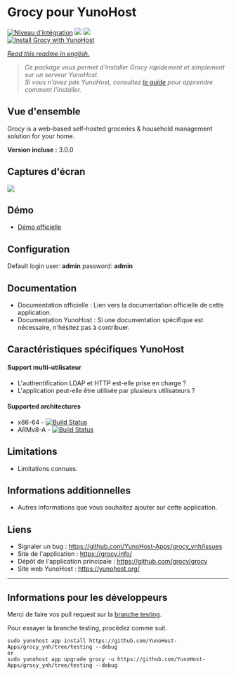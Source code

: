 # Grocy pour YunoHost

[![Niveau d'intégration](https://dash.yunohost.org/integration/grocy.svg)](https://dash.yunohost.org/appci/app/grocy) ![](https://ci-apps.yunohost.org/ci/badges/grocy.status.svg) ![](https://ci-apps.yunohost.org/ci/badges/grocy.maintain.svg)  
[![Install Grocy with YunoHost](https://install-app.yunohost.org/install-with-yunohost.svg)](https://install-app.yunohost.org/?app=grocy)

*[Read this readme in english.](./README.md)* 

> *Ce package vous permet d'installer Grocy rapidement et simplement sur un serveur YunoHost.  
Si vous n'avez pas YunoHost, consultez [le guide](https://yunohost.org/#/install) pour apprendre comment l'installer.*

## Vue d'ensemble
Grocy is a web-based self-hosted groceries & household management solution for your home.

**Version incluse :** 3.0.0

## Captures d'écran

![](https://grocy.info/img/grocy-desktop-en.png)

## Démo

* [Démo officielle](https://en.demo.grocy.info/stockoverview)

## Configuration

 Default login
 	user:     **admin**
 	password: **admin**
 	
## Documentation

 * Documentation officielle : Lien vers la documentation officielle de cette application.
 * Documentation YunoHost : Si une documentation spécifique est nécessaire, n'hésitez pas à contribuer.

## Caractéristiques spécifiques YunoHost

#### Support multi-utilisateur

* L'authentification LDAP et HTTP est-elle prise en charge ?
* L'application peut-elle être utilisée par plusieurs utilisateurs ?

#### Supported architectures

* x86-64 - [![Build Status](https://ci-apps.yunohost.org/ci/logs/grocy%20%28Apps%29.svg)](https://ci-apps.yunohost.org/ci/apps/grocy/)
* ARMv8-A - [![Build Status](https://ci-apps-arm.yunohost.org/ci/logs/grocy%20%28Apps%29.svg)](https://ci-apps-arm.yunohost.org/ci/apps/grocy/)

## Limitations

* Limitations connues.

## Informations additionnelles

* Autres informations que vous souhaitez ajouter sur cette application.

## Liens

 * Signaler un bug : https://github.com/YunoHost-Apps/grocy_ynh/issues
 * Site de l'application : https://grocy.info/
 * Dépôt de l'application principale : https://github.com/grocy/grocy
 * Site web YunoHost : https://yunohost.org/

---

## Informations pour les développeurs

Merci de faire vos pull request sur la [branche testing](https://github.com/YunoHost-Apps/grocy_ynh/tree/testing).

Pour essayer la branche testing, procédez comme suit.
```
sudo yunohost app install https://github.com/YunoHost-Apps/grocy_ynh/tree/testing --debug
or
sudo yunohost app upgrade grocy -u https://github.com/YunoHost-Apps/grocy_ynh/tree/testing --debug
```
